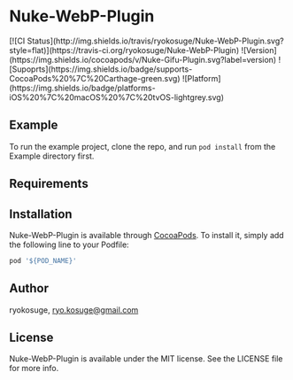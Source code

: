 # Nuke-WebP-Plugin

<p align="left">
[![CI Status](http://img.shields.io/travis/ryokosuge/Nuke-WebP-Plugin.svg?style=flat)](https://travis-ci.org/ryokosuge/Nuke-WebP-Plugin)
![Version](https://img.shields.io/cocoapods/v/Nuke-Gifu-Plugin.svg?label=version)
![Supoprts](https://img.shields.io/badge/supports-CocoaPods%20%7C%20Carthage-green.svg)
![Platform](https://img.shields.io/badge/platforms-iOS%20%7C%20macOS%20%7C%20tvOS-lightgrey.svg)
</p>

## Example

To run the example project, clone the repo, and run `pod install` from the Example directory first.

## Requirements

## Installation

Nuke-WebP-Plugin is available through [CocoaPods](http://cocoapods.org). To install
it, simply add the following line to your Podfile:

```ruby
pod '${POD_NAME}'
```

## Author

ryokosuge, ryo.kosuge@gmail.com

## License

Nuke-WebP-Plugin is available under the MIT license. See the LICENSE file for more info.

